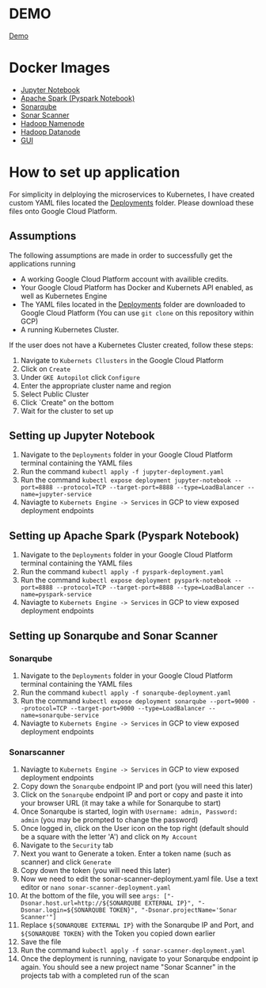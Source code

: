 # DEMO
[Demo](Link)

# Docker Images
* [Jupyter Notebook](https://hub.docker.com/r/jupyter/minimal-notebook)
* [Apache Spark (Pyspark Notebook)](https://hub.docker.com/r/jupyter/pyspark-notebook)
* [Sonarqube](https://hub.docker.com/_/sonarqube)
* [Sonar Scanner](https://hub.docker.com/r/newtmitch/sonar-scanner)
* [Hadoop Namenode](https://hub.docker.com/layers/bde2020/hadoop-namenode/2.0.0-hadoop3.2.1-java8/images/sha256-51ad9293ec52083c5003ef0aaab00c3dd7d6335ddf495cc1257f97a272cab4c0?context=explore)
* [Hadoop Datanode](https://hub.docker.com/layers/bde2020/hadoop-datanode/2.0.0-hadoop3.2.1-java8/images/sha256-ddf6e9ad55af4f73d2ccb6da31d9e3331ffb94d5f046126db4f40aa348d484bf?context=explore)
* [GUI](Link)

# How to set up application
For simplicity in delploying the microservices to Kubernetes, I have created custom YAML files located the [Deployments](./Deployments) folder. Please download these files onto Google Cloud Platform.

## Assumptions
The following assumptions are made in order to successfully get the applications running

* A working Google Cloud Platform account with availible credits.
* Your Google Cloud Platform has Docker and Kubernets API enabled, as well as Kubernetes Engine
* The YAML files located in the [Deployments](.Deployments) folder are downloaded to Google Cloud Platform (You can use `git clone` on this repository within GCP)
* A running Kubernetes Cluster.

If the user does not have a Kubernetes Cluster created, follow these steps:

1. Navigate to `Kubernets Cllusters` in the Google Cloud Platform
2. Click on `Create`
3. Under `GKE Autopilot` click `Configure`
4. Enter the appropriate cluster name and region
5. Select Public Cluster
6. Click `Create" on the bottom
7. Wait for the cluster to set up

## Setting up Jupyter Notebook
1. Navigate to the `Deployments` folder in your Google Cloud Platform terminal containing the YAML files
2. Run the command `kubectl apply -f jupyter-deployment.yaml`
3. Run the command `kubectl expose deployment jupyter-notebook --port=8888 --protocol=TCP --target-port=8888 --type=LoadBalancer --name=jupyter-service`
4. Naviagte to `Kubernets Engine -> Services` in GCP to view exposed deployment endpoints

## Setting up Apache Spark (Pyspark Notebook)
1. Navigate to the `Deployments` folder in your Google Cloud Platform terminal containing the YAML files
2. Run the command `kubectl apply -f pyspark-deployment.yaml`
3. Run the command `kubectl expose deployment pyspark-notebook --port=8888 --protocol=TCP --target-port=8888 --type=LoadBalancer --name=pyspark-service`
4. Naviagte to `Kubernets Engine -> Services` in GCP to view exposed deployment endpoints

## Setting up Sonarqube and Sonar Scanner
### Sonarqube
1. Navigate to the `Deployments` folder in your Google Cloud Platform terminal containing the YAML files
2. Run the command `kubectl apply -f sonarqube-deployment.yaml`
3. Run the command `kubectl expose deployment sonarqube --port=9000 --protocol=TCP --target-port=9000 --type=LoadBalancer --name=sonarqube-service`
4. Naviagte to `Kubernets Engine -> Services` in GCP to view exposed deployment endpoints
### Sonarscanner
1. Naviagte to `Kubernets Engine -> Services` in GCP to view exposed deployment endpoints
2. Copy down the `Sonarqube` endpoint IP and port (you will need this later)
3. Click on the `Sonarqube` endpoint IP and port or copy and paste it into your browser URL (it may take a while for Sonarqube to start)
4. Once Sonarqube is started, login with `Username: admin, Password: admin` (you may be prompted to change the password)
5. Once logged in, click on the User icon on the top right (default should be a square with the letter 'A') and click on `My Account`
6. Navigate to the `Security` tab
7. Next you want to Generate a token. Enter a token name (such as scanner) and click `Generate`
8. Copy down the token (you will need this later)
9. Now we need to edit the sonar-scanner-deployment.yaml file. Use a text editor or `nano sonar-scanner-deployment.yaml`
10. At the bottom of the file, you will see `args: ["-Dsonar.host.url=http://${SONARQUBE EXTERNAL IP}", "-Dsonar.login=${SONARQUBE TOKEN}", "-Dsonar.projectName='Sonar Scanner'"]`
11. Replace `${SONARQUBE EXTERNAL IP}` with the Sonarqube IP and Port, and `${SONARQUBE TOKEN}` with the Token you copied down earlier
12. Save the file
13. Run the command `kubectl apply -f sonar-scanner-deployment.yaml`
14. Once the deployment is running, navigate to your Sonarqube endpoint ip again. You should see a new project name "Sonar Scanner" in the projects tab with a completed run of the scan
